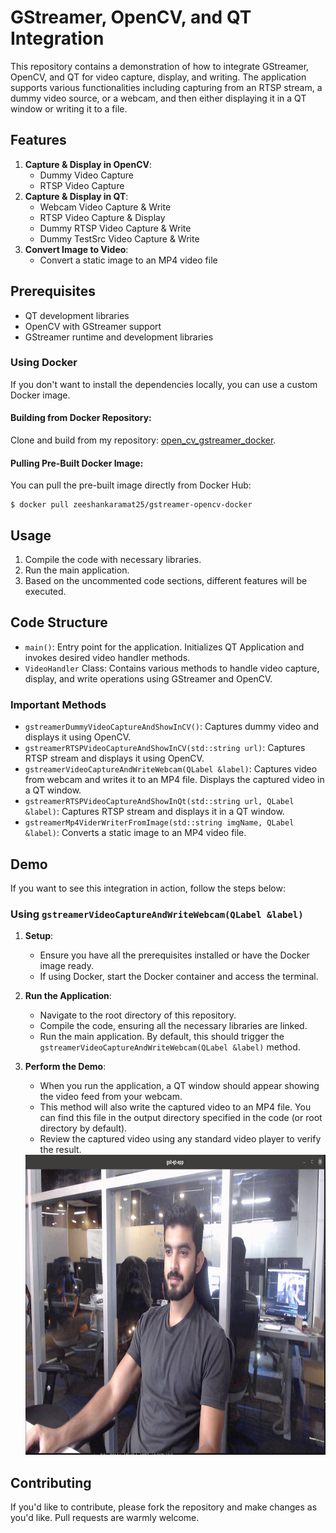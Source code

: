 # GStreamer, OpenCV, and QT Integration

This repository contains a demonstration of how to integrate GStreamer, OpenCV, and QT for video capture, display, and writing. The application supports various functionalities including capturing from an RTSP stream, a dummy video source, or a webcam, and then either displaying it in a QT window or writing it to a file.

## Features

1. **Capture & Display in OpenCV**:
   - Dummy Video Capture
   - RTSP Video Capture
2. **Capture & Display in QT**:
   - Webcam Video Capture & Write
   - RTSP Video Capture & Display
   - Dummy RTSP Video Capture & Write
   - Dummy TestSrc Video Capture & Write
3. **Convert Image to Video**:
   - Convert a static image to an MP4 video file

## Prerequisites

- QT development libraries
- OpenCV with GStreamer support
- GStreamer runtime and development libraries


### Using Docker

If you don't want to install the dependencies locally, you can use a custom Docker image.

#### Building from Docker Repository:
Clone and build from my repository: [open_cv_gstreamer_docker](https://github.com/mzeeshankaramat/open_cv_gstreamer_docker.git).

#### Pulling Pre-Built Docker Image:
You can pull the pre-built image directly from Docker Hub:

```
$ docker pull zeeshankaramat25/gstreamer-opencv-docker
```

## Usage

1. Compile the code with necessary libraries.
2. Run the main application.
3. Based on the uncommented code sections, different features will be executed.

## Code Structure

- `main()`: Entry point for the application. Initializes QT Application and invokes desired video handler methods.
- `VideoHandler` Class: Contains various methods to handle video capture, display, and write operations using GStreamer and OpenCV.

### Important Methods

- `gstreamerDummyVideoCaptureAndShowInCV()`: Captures dummy video and displays it using OpenCV.
- `gstreamerRTSPVideoCaptureAndShowInCV(std::string url)`: Captures RTSP stream and displays it using OpenCV.
- `gstreamerVideoCaptureAndWriteWebcam(QLabel &label)`: Captures video from webcam and writes it to an MP4 file. Displays the captured video in a QT window.
- `gstreamerRTSPVideoCaptureAndShowInQt(std::string url, QLabel &label)`: Captures RTSP stream and displays it in a QT window.
- `gstreamerMp4ViderWriterFromImage(std::string imgName, QLabel &label)`: Converts a static image to an MP4 video file.

## Demo

If you want to see this integration in action, follow the steps below:

### Using `gstreamerVideoCaptureAndWriteWebcam(QLabel &label)`

1. **Setup**:
   - Ensure you have all the prerequisites installed or have the Docker image ready.
   - If using Docker, start the Docker container and access the terminal.

2. **Run the Application**:
   - Navigate to the root directory of this repository.
   - Compile the code, ensuring all the necessary libraries are linked.
   - Run the main application. By default, this should trigger the `gstreamerVideoCaptureAndWriteWebcam(QLabel &label)` method.

3. **Perform the Demo**:
   - When you run the application, a QT window should appear showing the video feed from your webcam.
   - This method will also write the captured video to an MP4 file. You can find this file in the output directory specified in the code (or root directory by default).
   - Review the captured video using any standard video player to verify the result.

    <img src=webcam.png width="720" height="480">

## Contributing

If you'd like to contribute, please fork the repository and make changes as you'd like. Pull requests are warmly welcome.


